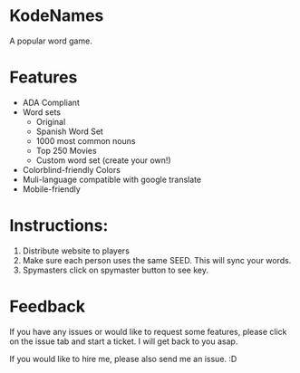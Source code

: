 # KodeNames
A popular word game.

# Features
* ADA Compliant
* Word sets
  * Original
  * Spanish Word Set
  * 1000 most common nouns
  * Top 250 Movies
  * Custom word set (create your own!)
* Colorblind-friendly Colors
* Muli-language compatible with google translate
* Mobile-friendly

# Instructions:
1. Distribute website to players
2. Make sure each person uses the same SEED. This will sync your words.
3. Spymasters click on spymaster button to see key. 

# Feedback
If you have any issues or would like to request some features, please click on the issue tab and start a ticket. I will get back to you asap.

If you would like to hire me, please also send me an issue. :D 
